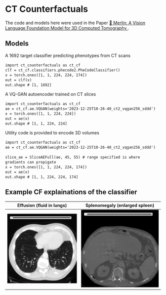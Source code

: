 # CT Counterfactuals

The code and models here were used in the Paper [📄 Merlin: A Vision Language Foundation Model for 3D Computed Tomography
](https://arxiv.org/abs/2406.06512).

## Models

A 1692 target classifier predicting phenotypes from CT scans
```
import ct_counterfactuals as ct_cf
clf = ct_cf.classifiers.phecode2.PheCodeClassifier()
x = torch.ones([1, 1, 224, 224, 174])
out = clf(x)
out.shape # [1, 1692]
```

A VQ-GAN autoencoder trained on CT slices
```
import ct_counterfactuals as ct_cf
ae = ct_cf.ae.VQGAN(weights='2023-12-25T10-26-40_ct2_vqgan256_sddd')
x = torch.ones([1, 1, 224, 224])
out = ae(x)
out.shape # [1, 1, 224, 224]
```

Utility code is provided to encode 3D volumes
```
import ct_counterfactuals as ct_cf
ae = ct_cf.ae.VQGAN(weights='2023-12-25T10-26-40_ct2_vqgan256_sddd')

slice_ae = SliceAEFull(ae, 45, 55) # range specified is where gradients can propigate
x = torch.ones([1, 1, 224, 224, 174])
out = ae(x)
out.shape # [1, 1, 224, 224, 174]
```

## Example CF explainations of the classifier

| Effusion (fluid in lungs) | Splenomegaly (enlarged spleen)|
| ----------- | ----------- |
| <img src="docs/effusion2.gif" width="100%"> |  <img src="docs/Splenomegaly.gif" width="100%"> | 
